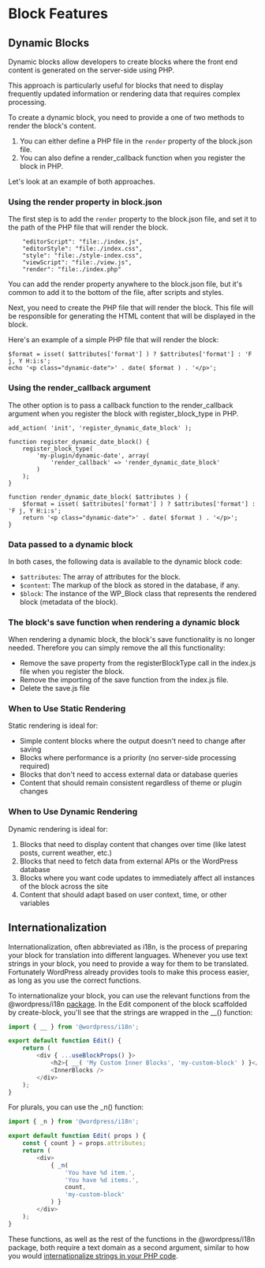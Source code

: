 # Block Features

## Dynamic Blocks

Dynamic blocks allow developers to create blocks where the front end content is generated on the server-side using PHP. 

This approach is particularly useful for blocks that need to display frequently updated information or rendering data that requires complex processing.

To create a dynamic block, you need to provide a one of two methods to render the block's content.

1. You can either define a PHP file in the `render` property of the block.json file.
2. You can also define a render\_callback function when you register the block in PHP.

Let's look at an example of both approaches.

### Using the render property in block.json

The first step is to add the `render` property to the block.json file, and set it to the path of the PHP file that will render the block.

```
	"editorScript": "file:./index.js",
	"editorStyle": "file:./index.css",
	"style": "file:./style-index.css",
	"viewScript": "file:./view.js",
	"render": "file:./index.php"
```

You can add the render property anywhere to the block.json file, but it's common to add it to the bottom of the file, after scripts and styles.

Next, you need to create the PHP file that will render the block. This file will be responsible for generating the HTML content that will be displayed in the block.

Here's an example of a simple PHP file that will render the block:

```
$format = isset( $attributes['format'] ) ? $attributes['format'] : 'F j, Y H:i:s';
echo '<p class="dynamic-date">' . date( $format ) . '</p>';
```

### Using the render\_callback argument

The other option is to pass a callback function to the render\_callback argument when you register the block with register\_block\_type in PHP.

```
add_action( 'init', 'register_dynamic_date_block' );

function register_dynamic_date_block() {
    register_block_type( 
        'my-plugin/dynamic-date', array(
            'render_callback' => 'render_dynamic_date_block'
        ) 
    );
}

function render_dynamic_date_block( $attributes ) {
    $format = isset( $attributes['format'] ) ? $attributes['format'] : 'F j, Y H:i:s';
    return '<p class="dynamic-date">' . date( $format ) . '</p>';
}
```

### Data passed to a dynamic block

In both cases, the following data is available to the dynamic block code:

- `$attributes`: The array of attributes for the block.
- `$content`: The markup of the block as stored in the database, if any.
- `$block`: The instance of the WP\_Block class that represents the rendered block (metadata of the block).

### The block's save function when rendering a dynamic block

When rendering a dynamic block, the block's save functionality is no longer needed. Therefore you can simply remove the all this functionality:

- Remove the save property from the registerBlockType call in the index.js file when you register the block.
- Remove the importing of the save function from the index.js file.
- Delete the save.js file

### When to Use Static Rendering

Static rendering is ideal for:

- Simple content blocks where the output doesn't need to change after saving
- Blocks where performance is a priority (no server-side processing required)
- Blocks that don't need to access external data or database queries
- Content that should remain consistent regardless of theme or plugin changes

### When to Use Dynamic Rendering

Dynamic rendering is ideal for:

1. Blocks that need to display content that changes over time (like latest posts, current weather, etc.)
2. Blocks that need to fetch data from external APIs or the WordPress database
3. Blocks where you want code updates to immediately affect all instances of the block across the site
4. Content that should adapt based on user context, time, or other variables

## Internationalization

Internationalization, often abbreviated as i18n, is the process of preparing your block for translation into different languages. Whenever you use text strings in your block, you need to provide a way for them to be translated. Fortunately WordPress already provides tools to make this process easier, as long as you use the correct functions.

To internationalize your block, you can use the relevant functions from the @wordpress/i18n [package](https://developer.wordpress.org/block-editor/reference-guides/packages/packages-i18n/). In the Edit component of the block scaffolded by create-block, you'll see that the strings are wrapped in the \_\_() function:

```javascript
import { __ } from '@wordpress/i18n';

export default function Edit() {
	return (
		<div { ...useBlockProps() }>
			<h2>{ __( 'My Custom Inner Blocks', 'my-custom-block' ) }</h2>
			<InnerBlocks />
		</div>
	);
}
```

For plurals, you can use the \_n() function:

```javascript
import { _n } from '@wordpress/i18n';

export default function Edit( props ) {
    const { count } = props.attributes;
    return (
        <div>
            { _n(
                'You have %d item.',
                'You have %d items.',
                count,
                'my-custom-block'
            ) }
        </div>
    );
}
```

These functions, as well as the rest of the functions in the @wordpress/i18n package, both require a text domain as a second argument, similar to how you would [internationalize strings in your PHP code](https://developer.wordpress.org/plugins/internationalization/how-to-internationalize-your-plugin/).  
